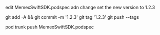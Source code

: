 edit MemexSwiftSDK.podspec adn change set the new version to 1.2.3

git add -A && git commit -m '1.2.3'
git tag '1.2.3'
git push --tags


pod trunk push MemexSwiftSDK.podspec 
